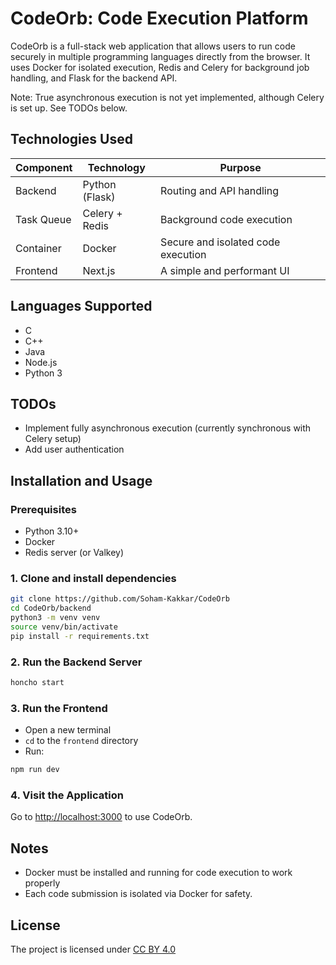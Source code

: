 # CodeOrb: Code Execution Platform

CodeOrb is a full-stack web application that allows users to run code securely in multiple programming languages directly from the browser. It uses Docker for isolated execution, Redis and Celery for background job handling, and Flask for the backend API.

Note: True asynchronous execution is not yet implemented, although Celery is set up. See TODOs below.

## Technologies Used

| Component  | Technology        | Purpose                                  |
|------------|-------------------|------------------------------------------|
| Backend    | Python (Flask)    | Routing and API handling                 |
| Task Queue | Celery + Redis    | Background code execution                |
| Container  | Docker            | Secure and isolated code execution       |
| Frontend   | Next.js           | A simple and performant UI               |

## Languages Supported

- C
- C++
- Java
- Node.js
- Python 3

## TODOs

- Implement fully asynchronous execution (currently synchronous with Celery setup)
- Add user authentication

## Installation and Usage

### Prerequisites

- Python 3.10+
- Docker
- Redis server (or Valkey)

### 1. Clone and install dependencies

```bash
git clone https://github.com/Soham-Kakkar/CodeOrb
cd CodeOrb/backend
python3 -m venv venv
source venv/bin/activate
pip install -r requirements.txt
```

### 2. Run the Backend Server

```bash
honcho start
```

### 3. Run the Frontend

- Open a new terminal
- `cd` to the `frontend` directory
- Run:

```bash
npm run dev
```

### 4. Visit the Application

Go to [http://localhost:3000](http://localhost:3000) to use CodeOrb.

## Notes

- Docker must be installed and running for code execution to work properly
- Each code submission is isolated via Docker for safety.

## License
The project is licensed under <a href="https://creativecommons.org/licenses/by/4.0/">CC BY 4.0</a> <img src="https://mirrors.creativecommons.org/presskit/icons/cc.svg" alt="" style="width: 1em;height:1em;margin-left: .2em;"><img src="https://mirrors.creativecommons.org/presskit/icons/by.svg" alt="" style="width: 1em;height:1en;margin-left: .2em;">
